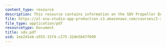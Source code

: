 ```yaml
---
content_type: resource
description: This resource contains information on the SDV Propeller Design Project.
file: https://ol-ocw-studio-app-production.s3.amazonaws.com/courses/2-23-hydrofoils-and-propellers-spring-2007/1ee2d1eba55515f4c27532de5b47f699_sdv.pdf
file_type: application/pdf
resourcetype: Document
title: sdv.pdf
uid: 1ee2d1eb-a555-15f4-c275-32de5b47f699
---
```

